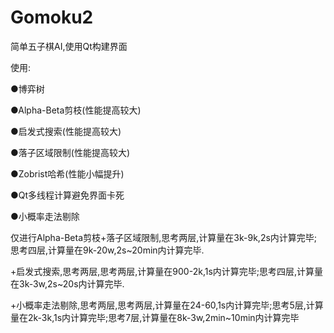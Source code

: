 # Gomoku2


简单五子棋AI,使用Qt构建界面

使用:

●博弈树

●Alpha-Beta剪枝(性能提高较大)

●启发式搜索(性能提高较大)

●落子区域限制(性能提高较大)

●Zobrist哈希(性能小幅提升)

●Qt多线程计算避免界面卡死

●小概率走法剔除

仅进行Alpha-Beta剪枝+落子区域限制,思考两层,计算量在3k-9k,2s内计算完毕;思考四层,计算量在9k-20w,2s~20min内计算完毕.

+启发式搜索,思考两层,思考两层,计算量在900-2k,1s内计算完毕;思考四层,计算量在3k-3w,2s~20s内计算完毕.

+小概率走法剔除,思考两层,思考两层,计算量在24-60,1s内计算完毕;思考5层,计算量在2k-3k,1s内计算完毕;思考7层,计算量在8k-3w,2min~10min内计算完毕
